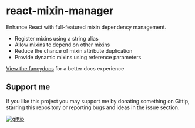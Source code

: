 react-mixin-manager
========================
Enhance React with full-featured mixin dependency management.

* Register mixins using a string alias
* Allow mixins to depend on other mixins
* Reduce the chance of mixin attribute duplication
* Provide dynamic mixins using reference parameters

[View the fancydocs](http://jhudson8.github.io/fancydocs/index.html#project/jhudson8/react-mixin-manager) for a better docs experience

## Support me

If you like this project you may support me by donating something on Gittip, starring this repository or reporting bugs and ideas in the issue section.

[![gittip](http://jhudson8.github.io/react-mixin-manager/gittip-button.jpg)](https://gratipay.com/jhudson8/)
